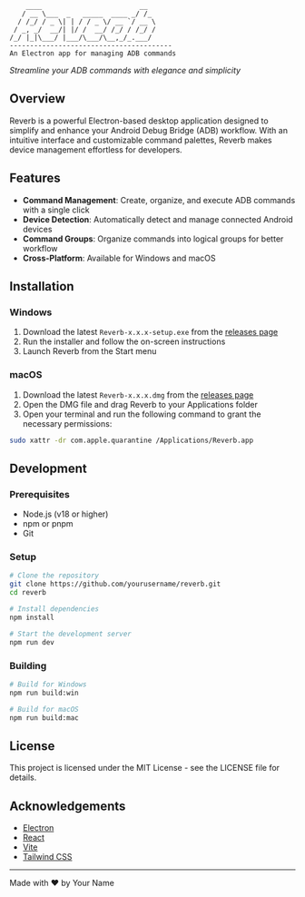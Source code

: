 ```
    ____                        __
   / __ \___  _   _____  ____ _/ /_
  / /_/ / _ \| | / / _ \/ __ `/ __ \
 / _, _/  __/| |/ /  __/ /_/ / /_/ /
/_/ |_|\___/ |___/\___/\__,_/_.___/
----------------------------------------
An Electron app for managing ADB commands
```

*Streamline your ADB commands with elegance and simplicity*

## Overview

Reverb is a powerful Electron-based desktop application designed to simplify and enhance your Android Debug Bridge (ADB) workflow. With an intuitive interface and customizable command palettes, Reverb makes device management effortless for developers.

## Features

- **Command Management**: Create, organize, and execute ADB commands with a single click
- **Device Detection**: Automatically detect and manage connected Android devices
- **Command Groups**: Organize commands into logical groups for better workflow
- **Cross-Platform**: Available for Windows and macOS

## Installation

### Windows
1. Download the latest `Reverb-x.x.x-setup.exe` from the [releases page](https://github.com/yourusername/reverb/releases)
2. Run the installer and follow the on-screen instructions
3. Launch Reverb from the Start menu

### macOS
1. Download the latest `Reverb-x.x.x.dmg` from the [releases page](https://github.com/yourusername/reverb/releases)
2. Open the DMG file and drag Reverb to your Applications folder
3. Open your terminal and run the following command to grant the necessary permissions:
```bash
sudo xattr -dr com.apple.quarantine /Applications/Reverb.app
```

## Development

### Prerequisites
- Node.js (v18 or higher)
- npm or pnpm
- Git

### Setup
```bash
# Clone the repository
git clone https://github.com/yourusername/reverb.git
cd reverb

# Install dependencies
npm install

# Start the development server
npm run dev
```

### Building
```bash
# Build for Windows
npm run build:win

# Build for macOS
npm run build:mac
```

## License

This project is licensed under the MIT License - see the LICENSE file for details.

## Acknowledgements

- [Electron](https://www.electronjs.org/)
- [React](https://reactjs.org/)
- [Vite](https://vitejs.dev/)
- [Tailwind CSS](https://tailwindcss.com/)

---

Made with ❤️ by Your Name
